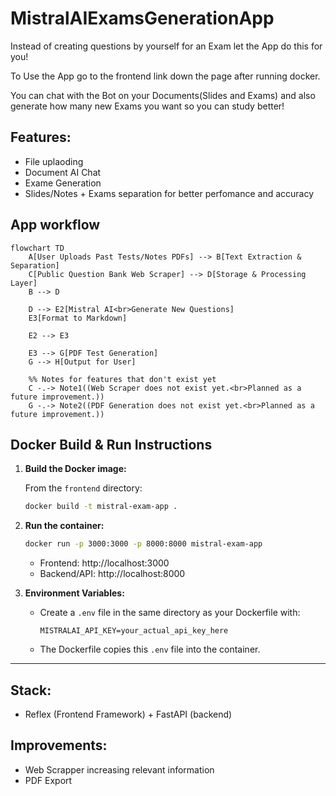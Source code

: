 # MistralAIExamsGenerationApp
Instead of creating questions by yourself for an Exam let the App do this for you!

To Use the App go to the frontend link down the page after running docker. 

You can chat with the Bot on your Documents(Slides and Exams) and also generate how many new Exams you want so you can study better!

## Features:
 - File uplaoding
 - Document AI Chat
 - Exame Generation
 - Slides/Notes + Exams separation for better perfomance and accuracy


## App workflow

```mermaid
flowchart TD
    A[User Uploads Past Tests/Notes PDFs] --> B[Text Extraction & Separation]
    C[Public Question Bank Web Scraper] --> D[Storage & Processing Layer]
    B --> D

    D --> E2[Mistral AI<br>Generate New Questions]
    E3[Format to Markdown]

    E2 --> E3
 
    E3 --> G[PDF Test Generation]
    G --> H[Output for User]

    %% Notes for features that don't exist yet
    C -.-> Note1((Web Scraper does not exist yet.<br>Planned as a future improvement.))
    G -.-> Note2((PDF Generation does not exist yet.<br>Planned as a future improvement.))
```

## Docker Build & Run Instructions

1. **Build the Docker image:**

   From the `frontend` directory:
   ```sh
   docker build -t mistral-exam-app .
   ```

2. **Run the container:**

   ```sh
   docker run -p 3000:3000 -p 8000:8000 mistral-exam-app
   ```
   - Frontend: http://localhost:3000
   - Backend/API: http://localhost:8000

3. **Environment Variables:**
   - Create a `.env` file in the same directory as your Dockerfile with:
     ```
     MISTRALAI_API_KEY=your_actual_api_key_here
     ```
   - The Dockerfile copies this `.env` file into the container.

---

## Stack:
 - Reflex (Frontend Framework) + FastAPI (backend)

## Improvements:
- Web Scrapper increasing relevant information
- PDF Export

